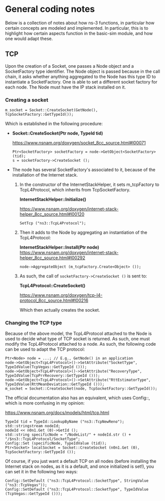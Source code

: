 # General coding notes

Below is a collection of notes about how ns-3 functions, in particular how certain
concepts are modeled and implemented. In particular, this is to highlight how certain
aspects function in the basic-sim module, and how one would adapt these.

## TCP

Upon the creation of a Socket, one passes a Node object and a SocketFactory type identifier.
The Node object is passed because in the call chain, it asks whether anything aggregated to the Node
has this type ID to instantiate a SocketFactory. One is able to set a different socket factory
for each node. The Node must have the IP stack installed on it.

### Creating a socket

```
m_socket = Socket::CreateSocket(GetNode(), TcpSocketFactory::GetTypeId());
```

Which is established in the following procedure:

* **Socket::CreateSocket(Ptr<Node> node, TypeId tid)**

  https://www.nsnam.org/doxygen/socket_8cc_source.html#l00071
  ```
  Ptr<SocketFactory> socketFactory = node->GetObject<SocketFactory> (tid);
  s = socketFactory->CreateSocket ();
  ```
  
* The node has several SocketFactory's associated to it, because of
  the installation of the Internet stack.
  
  1. In the constructor of the InternetStackHelper, it sets
     m_tcpFactory to TcpL4Protocol, which inherits from TcpSocketFactory.
  
     **InternetStackHelper::Initialize()**
     
     https://www.nsnam.org/doxygen/internet-stack-helper_8cc_source.html#l00120
     ```
     SetTcp ("ns3::TcpL4Protocol");
     ```
  2. Then it adds to the Node by aggregating an instantiation of the TcpL4Protocol:
  
     **InternetStackHelper::Install(Ptr<Node> node)**
     https://www.nsnam.org/doxygen/internet-stack-helper_8cc_source.html#l00292
     ```
     node->AggregateObject (m_tcpFactory.Create<Object> ());
     ```
     
  3. As such, the call of `socketFactory->CreateSocket ()` is sent to:
  
     **TcpL4Protocol::CreateSocket()**
    
     https://www.nsnam.org/doxygen/tcp-l4-protocol_8cc_source.html#l00216
    
     Which then actually creates the socket.
     
### Changing the TCP type

Because of the above model, the TcpL4Protocol attached to the Node is used to decide what
type of TCP socket is returned. As such, one must modify the TcpL4Protocol attached
to a node. As such, the following code can be used to adapt the TCP protocol:

```
Ptr<Node> node = ...; // E.g., GetNode() in an application
node->GetObject<TcpL4Protocol>()->SetAttribute("SocketType",  TypeIdValue(TcpVegas::GetTypeId ()));
node->GetObject<TcpL4Protocol>()->SetAttribute("RecoveryType",  TypeIdValue(TcpPrrRecovery::GetTypeId ()));
node->GetObject<TcpL4Protocol>()->SetAttribute("RttEstimatorType",  TypeIdValue(RttMeanDeviation::GetTypeId ()));
m_socket = Socket::CreateSocket(node, TcpSocketFactory::GetTypeId());
```

The official documentation also has an equivalent, which uses Config::, which is more confusing in my opinion:

https://www.nsnam.org/docs/models/html/tcp.html
```
TypeId tid = TypeId::LookupByName ("ns3::TcpNewReno");
std::stringstream nodeId;
nodeId << n0n1.Get (0)->GetId ();
std::string specificNode = "/NodeList/" + nodeId.str () + "/$ns3::TcpL4Protocol/SocketType";
Config::Set (specificNode, TypeIdValue (tid));
Ptr<Socket> localSocket = Socket::CreateSocket (n0n1.Get (0), TcpSocketFactory::GetTypeId ());
```

Of course, if you just want a default TCP on all nodes
(before installing the Internet stack on nodes, as it is a default, and once initialized
is set!), you can set it in the following two ways:

```
Config::SetDefault ("ns3::TcpL4Protocol::SocketType", StringValue ("ns3::TcpVegas"));
Config::SetDefault ("ns3::TcpL4Protocol::SocketType", TypeIdValue (TcpVegas::GetTypeId ()));
```
